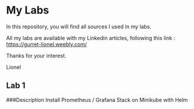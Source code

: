 # My Labs

In this repository, you will find all sources I used in my labs.

All my labs are available with my Linkedin articles, following this link :
https://gurret-lionel.weebly.com/

Thanks for your interest.

Lionel

## Lab 1
###Description
Install Prometheus / Grafana Stack on Minikube with Helm
